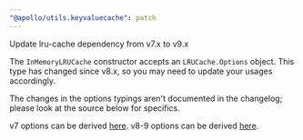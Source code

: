```yaml
---
"@apollo/utils.keyvaluecache": patch
---
```


Update lru-cache dependency from v7.x to v9.x

The `InMemoryLRUCache` constructor accepts an `LRUCache.Options` object. This type has changed since v8.x, so you may need to update your usages accordingly.

The changes in the options typings aren't documented in the changelog; please look at the source below for specifics.

v7 options can be derived [here](https://github.com/isaacs/node-lru-cache/blob/7a6f529e2e7c1bc3c81f3ee996267ef2006de492/index.d.ts#L615).
v8-9 options can be derived [here](https://github.com/isaacs/node-lru-cache/blob/88bb31c82d418488a18f1663a2a6383853b632a1/src/index.ts#L763).
